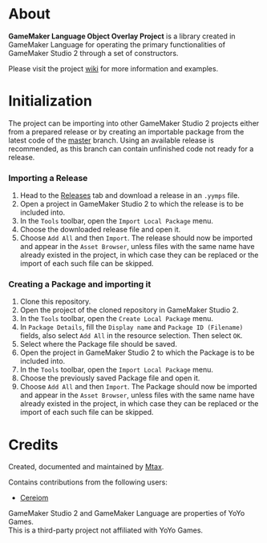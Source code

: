# About

**GameMaker Language Object Overlay Project** is a library created in GameMaker Language for operating the primary functionalities of GameMaker Studio 2 through a set of constructors.

Please visit the project [wiki](https://github.com/Mtax-Development/GML-OOP/wiki) for more information and examples.


# Initialization

The project can be importing into other GameMaker Studio 2 projects either from a prepared release or by creating an importable package from the latest code of the [master](https://github.com/Mtax-Development/GML-OOP/tree/master) branch. Using an available release is recommended, as this branch can contain unfinished code not ready for a release.

### Importing a Release

1. Head to the [Releases](https://github.com/Mtax-Development/GML-OOP/releases) tab and download a release in an `.yymps` file.
2. Open a project in GameMaker Studio 2 to which the release is to be included into.
3. In the `Tools` toolbar, open the `Import Local Package` menu.
4. Choose the downloaded release file and open it.
5. Choose `Add All` and then `Import`. The release should now be imported and appear in the `Asset Browser`, unless files with the same name have already existed in the project, in which case they can be replaced or the import of each such file can be skipped.

### Creating a Package and importing it

1. Clone this repository.
2. Open the project of the cloned repository in GameMaker Studio 2.
3. In the `Tools` toolbar, open the `Create Local Package` menu.
4. In `Package Details`, fill the `Display name` and `Package ID (Filename)` fields, also select `Add All` in the resource selection. Then select `OK`.
5. Select where the Package file should be saved.
6. Open the project in GameMaker Studio 2 to which the Package is to be included into.
7. In the `Tools` toolbar, open the `Import Local Package` menu.
8. Choose the previously saved Package file and open it.
5. Choose `Add All` and then `Import`. The Package should now be imported and appear in the `Asset Browser`, unless files with the same name have already existed in the project, in which case they can be replaced or the import of each such file can be skipped.


# Credits

Created, documented and maintained by [Mtax](https://github.com/Mtax-Development).

Contains contributions from the following users:
* [Cereiom](https://github.com/Cereiom)

GameMaker Studio 2 and GameMaker Language are properties of YoYo Games.    
This is a third-party project not affiliated with YoYo Games.